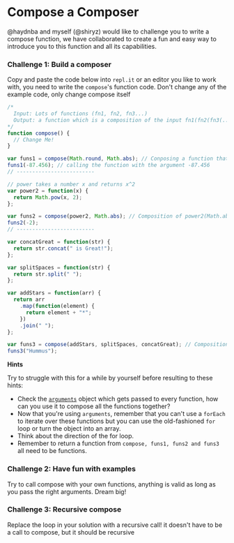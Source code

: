 # Compose a Composer

@haydnba and myself (@shiryz) would like to challenge you to write a compose
function, we have collaborated to create a fun and easy way to introduce you to
this function and all its capabilities.

### Challenge 1: Build a composer

Copy and paste the code below into `repl.it` or an editor you like to work with,
you need to write the `compose`'s function code.
Don't change any of the example code, only change compose itself

```js
/* 
  Input: Lots of functions (fn1, fn2, fn3...) 
  Output: a function which is a composition of the input fn1(fn2(fn3(...)))
*/
function compose() {
  // Change Me!
}

var funs1 = compose(Math.round, Math.abs); // Conposing a function that executes Math.round(Math,abs(arg));
funs1(-87.456); // calling the function with the argument -87.456
// -------------------------

// power takes a number x and returns x^2
var power2 = function(x) {
  return Math.pow(x, 2);
};

var funs2 = compose(power2, Math.abs); // Composition of power2(Math.abs(arg));
funs2(-2);
// -------------------------

var concatGreat = function(str) {
  return str.concat(" is Great!");
};

var splitSpaces = function(str) {
  return str.split(" ");
};

var addStars = function(arr) {
  return arr
    .map(function(element) {
      return element + "*";
    })
    .join(" ");
};

var funs3 = compose(addStars, splitSpaces, concatGreat); // Composition of addStars(splitSpaces(concatGreat(arg)));
funs3("Hummus");
```
__Hints__

Try to struggle with this for a while by yourself before resulting to these hints:
- Check the [`arguments`](https://developer.mozilla.org/en-US/docs/Web/JavaScript/Reference/Functions/arguments) object which gets passed to every function, how can you use it to compose all the functions together?
- Now that you're using `arguments`, remember that you can't use a `forEach` to iterate over these functions but you can use the old-fashioned `for` loop or turn the object into an array.
- Think about the direction of the for loop.
- Remember to return a function from `compose, funs1, funs2 and funs3` all need to be functions.

### Challenge 2: Have fun with examples

Try to call compose with your own functions, anything is valid as long as you
pass the right arguments.
Dream big!

### Challenge 3: Recursive compose

Replace the loop in your solution with a recursive call!
it doesn't have to be a call to compose, but it should be recursive

